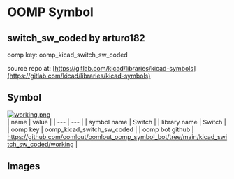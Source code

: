 # OOMP Symbol  
## switch_sw_coded  by arturo182  
  
oomp key: oomp_kicad_switch_sw_coded  
  
source repo at: [https://gitlab.com/kicad/libraries/kicad-symbols](https://gitlab.com/kicad/libraries/kicad-symbols)  
## Symbol  
  
[![working.png](working_600.png)](working.png)  
| name | value | 
| --- | --- | 
| symbol name | Switch | 
| library name | Switch | 
| oomp key | oomp_kicad_switch_sw_coded | 
| oomp bot github | https://github.com/oomlout/oomlout_oomp_symbol_bot/tree/main/kicad_switch_sw_coded/working | 
## Images  
